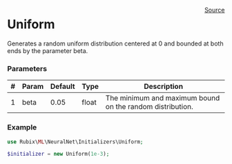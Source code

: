 <p><span style="float:right;"><a href="https://github.com/RubixML/RubixML/blob/master/src/NeuralNet/Initializers/Uniform.php">Source</a></span></p>

# Uniform
Generates a random uniform distribution centered at 0 and bounded at both ends by the parameter beta.

### Parameters
| # | Param | Default | Type | Description |
|---|---|---|---|---|
| 1 | beta | 0.05 | float | The minimum and maximum bound on the random distribution. |

### Example
```php
use Rubix\ML\NeuralNet\Initializers\Uniform;

$initializer = new Uniform(1e-3);
```